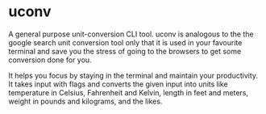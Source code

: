 # uconv

A general purpose unit-conversion CLI tool. uconv is analogous to the the google search  unit conversion tool only that it is used in your favourite terminal and save you the stress of going to the browsers to get some conversion done for you.

It helps you focus by staying in the terminal and maintain your productivity. It takes input with flags and converts the given input into units like temperature in Celsius, Fahrenheit and Kelvin, length in feet and meters, weight in pounds and kilograms, and the likes.

